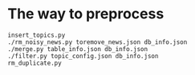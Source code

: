 The way to preprocess
============================
    insert_topics.py
    ./rm_noisy_news.py toremove_news.json db_info.json
    ./merge.py table_info.json db_info.json
    ./filter.py topic_config.json db_info.json
    rm_duplicate.py
     

